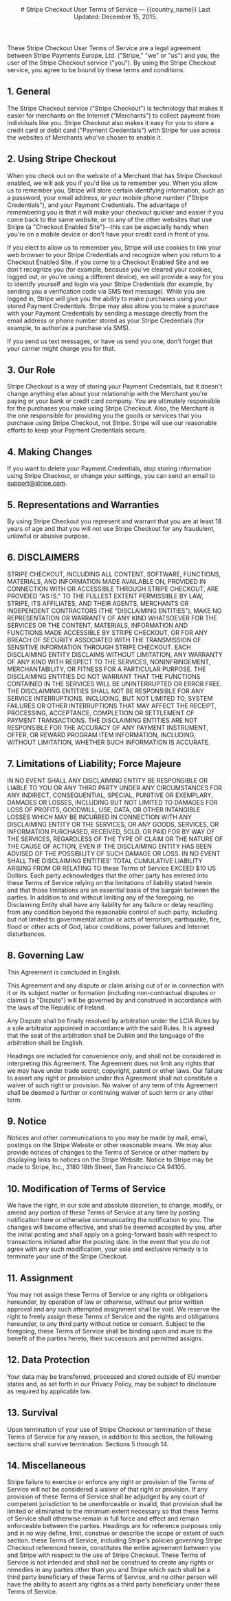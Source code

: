 <header id="tos">
# Stripe Checkout User Terms of Service &mdash; {{country_name}}
Last Updated: December 15, 2015.
</header>

<section>
These Stripe Checkout User Terms of Service are a legal agreement between Stripe Payments Europe, Ltd. ("Stripe," "we" or "us") and you, the user of the Stripe Checkout service ("you").  By using the Stripe Checkout service, you agree to be bound by these terms and conditions.

## 1. General

The Stripe Checkout service ("Stripe Checkout") is technology that makes it easier for merchants on the Internet ("Merchants") to collect payment from individuals like you.  Stripe Checkout also makes it easy for you to store a credit card or debit card ("Payment Credentials") with Stripe for use across the websites of Merchants who've chosen to enable it.

## 2. Using Stripe Checkout

When you check out on the website of a Merchant that has Stripe Checkout enabled, we will ask you if you'd like us to remember you.  When you allow us to remember you, Stripe will store certain identifying information, such as a password, your email address, or your mobile phone number ("Stripe Credentials"), and your Payment Credentials.  The advantage of remembering you is that it will make your checkout quicker and easier if you come back to the same website, or to any of the other websites that use Stripe (a "Checkout Enabled Site")--this can be especially handy when you're on a mobile device or don't have your credit card in front of you.

If you elect to allow us to remember you, Stripe will use cookies to link your web browser to your Stripe Credentials and recognize when you return to a Checkout Enabled Site. If you come to a Checkout Enabled Site and we don't recognize you (for example, because you've cleared your cookies, logged out, or you're using a different device), we will provide a way for you to identify yourself and login via your Stripe Credentials (for example, by sending you a verification code via SMS text message). While you are logged in, Stripe will give you the ability to make purchases using your stored Payment Credentials. Stripe may also allow you to make a purchase with your Payment Credentials by sending a message directly from the email address or phone number stored as your Stripe Credentials (for example, to authorize a purchase via SMS).

If you send us text messages, or have us send you one, don't forget that your carrier might charge you for that.

## 3. Our Role

Stripe Checkout is a way of storing your Payment Credentials, but it doesn't change anything else about your relationship with the Merchant you're paying or your bank or credit card company.  You are ultimately responsible for the purchases you make using Stripe Checkout.  Also, the Merchant is the one responsible for providing you the goods or services that you purchase using Stripe Checkout, not Stripe.  Stripe will use our reasonable efforts to keep your Payment Credentials secure.

## 4. Making Changes

If you want to delete your Payment Credentials, stop storing information using Stripe Checkout, or change your settings, you can send an email to <a href="mailto:support@stripe.com">support@stripe.com</a>.

## 5. Representations and Warranties

By using Stripe Checkout you represent and warrant that you are at least 18 years of age and that you will not use Stripe Checkout for any fraudulent, unlawful or abusive purpose.

## 6. DISCLAIMERS

STRIPE CHECKOUT, INCLUDING ALL CONTENT, SOFTWARE, FUNCTIONS, MATERIALS, AND INFORMATION MADE AVAILABLE ON, PROVIDED IN CONNECTION WITH OR ACCESSIBLE THROUGH STRIPE CHECKOUT, ARE PROVIDED "AS IS." TO THE FULLEST EXTENT PERMISSIBLE BY LAW, STRIPE, ITS AFFILIATES, AND THEIR AGENTS, MERCHANTS OR INDEPENDENT CONTRACTORS (THE "DISCLAIMING ENTITIES"), MAKE NO REPRESENTATION OR WARRANTY OF ANY KIND WHATSOEVER FOR THE SERVICES OR THE CONTENT, MATERIALS, INFORMATION AND FUNCTIONS MADE ACCESSIBLE BY STRIPE CHECKOUT, OR FOR ANY BREACH OF SECURITY ASSOCIATED WITH THE TRANSMISSION OF SENSITIVE INFORMATION THROUGH STRIPE CHECKOUT. EACH DISCLAIMING ENTITY DISCLAIMS WITHOUT LIMITATION, ANY WARRANTY OF ANY KIND WITH RESPECT TO THE SERVICES, NONINFRINGEMENT, MERCHANTABILITY, OR FITNESS FOR A PARTICULAR PURPOSE.  THE DISCLAIMING ENTITIES DO NOT WARRANT THAT THE FUNCTIONS CONTAINED IN THE SERVICES WILL BE UNINTERRUPTED OR ERROR FREE. THE DISCLAIMING ENTITIES SHALL NOT BE RESPONSIBLE FOR ANY SERVICE INTERRUPTIONS, INCLUDING, BUT NOT LIMITED TO, SYSTEM FAILURES OR OTHER INTERRUPTIONS THAT MAY AFFECT THE RECEIPT, PROCESSING, ACCEPTANCE, COMPLETION OR SETTLEMENT OF PAYMENT TRANSACTIONS.  THE DISCLAIMING ENTITIES ARE NOT RESPONSIBLE FOR THE ACCURACY OF ANY PAYMENT INSTRUMENT, OFFER, OR REWARD PROGRAM ITEM INFORMATION, INCLUDING, WITHOUT LIMITATION, WHETHER SUCH INFORMATION IS ACCURATE.

## 7. Limitations of Liability; Force Majeure

IN NO EVENT SHALL ANY DISCLAIMING ENTITY BE RESPONSIBLE OR LIABLE TO YOU OR ANY THIRD PARTY UNDER ANY CIRCUMSTANCES FOR ANY INDIRECT, CONSEQUENTIAL, SPECIAL, PUNITIVE OR EXEMPLARY, DAMAGES OR LOSSES, INCLUDING BUT NOT LIMITED TO DAMAGES FOR LOSS OF PROFITS, GOODWILL, USE, DATA, OR OTHER INTANGIBLE LOSSES WHICH MAY BE INCURRED IN CONNECTION WITH ANY DISCLAIMING ENTITY OR THE SERVICES, OR ANY GOODS, SERVICES, OR INFORMATION PURCHASED, RECEIVED, SOLD, OR PAID FOR BY WAY OF THE SERVICES, REGARDLESS OF THE TYPE OF CLAIM OR THE NATURE OF THE CAUSE OF ACTION, EVEN IF THE DISCLAIMING ENTITY HAS BEEN ADVISED OF THE POSSIBILITY OF SUCH DAMAGE OR LOSS. IN NO EVENT SHALL THE DISCLAIMING ENTITIES' TOTAL CUMULATIVE LIABILITY ARISING FROM OR RELATING TO these Terms of Service EXCEED $10 US Dollars. Each party acknowledges that the other party has entered into these Terms of Service relying on the limitations of liability stated herein and that those limitations are an essential basis of the bargain between the parties. In addition to and without limiting any of the foregoing, no Disclaiming Entity shall have any liability for any failure or delay resulting from any condition beyond the reasonable control of such party, including but not limited to governmental action or acts of terrorism, earthquake, fire, flood or other acts of God, labor conditions, power failures and Internet disturbances.

## 8. Governing Law

This Agreement is concluded in English.

This Agreement and any dispute or claim arising out of or in connection with it or its subject matter or formation (including non-contractual disputes or claims) (a "Dispute") will be governed by and construed in accordance with the laws of the Republic of Ireland.

Any Dispute shall be finally resolved by arbitration under the LCIA Rules by a sole arbitrator appointed in accordance with the said Rules. It is agreed that the seat of the arbitration shall be Dublin and the language of the arbitration shall be English.

Headings are included for convenience only, and shall not be considered in interpreting this Agreement. The Agreement does not limit any rights that we may have under trade secret, copyright, patent or other laws. Our failure to assert any right or provision under this Agreement shall not constitute a waiver of such right or provision. No waiver of any term of this Agreement shall be deemed a further or continuing waiver of such term or any other term.

## 9. Notice

Notices and other communications to you may be made by mail, email, postings on the Stripe Website or other reasonable means. We may also provide notices of changes to the Terms of Service or other matters by displaying links to notices on the Stripe Website. Notice to Stripe may be made to Stripe, Inc., 3180 18th Street, San Francisco CA 94105.

## 10. Modification of Terms of Service

We have the right, in our sole and absolute discretion, to change, modify, or amend any portion of these Terms of Service at any time by posting notification here or otherwise communicating the notification to you. The changes will become effective, and shall be deemed accepted by you, after the initial posting and shall apply on a going-forward basis with respect to transactions initiated after the posting date. In the event that you do not agree with any such modification, your sole and exclusive remedy is to terminate your use of the Stripe Checkout.

## 11. Assignment

You may not assign these Terms of Service or any rights or obligations hereunder, by operation of law or otherwise, without our prior written approval and any such attempted assignment shall be void. We reserve the right to freely assign these Terms of Service and the rights and obligations hereunder, to any third party without notice or consent. Subject to the foregoing, these Terms of Service shall be binding upon and inure to the benefit of the parties hereto, their successors and permitted assigns.

## 12. Data Protection

Your data may be transferred, processed and stored outside of EU member states and, as set forth in our Privacy Policy, may be subject to disclosure as required by applicable law.

## 13. Survival

Upon termination of your use of Stripe Checkout or termination of these Terms of Service for any reason, in addition to this section, the following sections shall survive termination: Sections 5 through 14.

## 14. Miscellaneous

Stripe failure to exercise or enforce any right or provision of the Terms of Service will not be considered a waiver of that right or provision. If any provision of these Terms of Service shall be adjudged by any court of competent jurisdiction to be unenforceable or invalid, that provision shall be limited or eliminated to the minimum extent necessary so that these Terms of Service shall otherwise remain in full force and effect and remain enforceable between the parties. Headings are for reference purposes only and in no way define, limit, construe or describe the scope or extent of such section. these Terms of Service, including Stripe's policies governing Stripe Checkout referenced herein, constitutes the entire agreement between you and Stripe with respect to the use of Stripe Checkout. These Terms of Service is not intended and shall not be construed to create any rights or remedies in any parties other than you and  Stripe which each shall be a third party beneficiary of these Terms of Service, and no other person will have the ability to assert any rights as a third party beneficiary under these Terms of Service.

</section>
